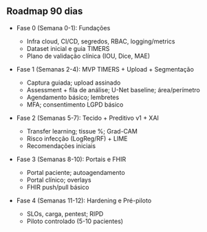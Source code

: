 ## Roadmap 90 dias

- Fase 0 (Semana 0-1): Fundações
  - Infra cloud, CI/CD, segredos, RBAC, logging/metrics
  - Dataset inicial e guia TIMERS
  - Plano de validação clínica (IOU, Dice, MAE)

- Fase 1 (Semanas 2-4): MVP TIMERS + Upload + Segmentação
  - Captura guiada; upload assinado
  - Assessment + fila de análise; U-Net baseline; área/perímetro
  - Agendamento básico; lembretes
  - MFA; consentimento LGPD básico

- Fase 2 (Semanas 5-7): Tecido + Preditivo v1 + XAI
  - Transfer learning; tissue %; Grad-CAM
  - Risco infecção (LogReg/RF) + LIME
  - Recomendações iniciais

- Fase 3 (Semanas 8-10): Portais e FHIR
  - Portal paciente; autoagendamento
  - Portal clínico; overlays
  - FHIR push/pull básico

- Fase 4 (Semanas 11-12): Hardening e Pré-piloto
  - SLOs, carga, pentest; RIPD
  - Piloto controlado (5-10 pacientes)



